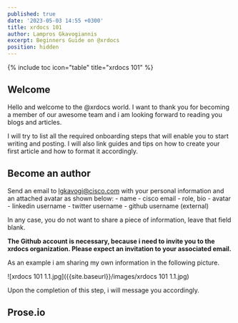 ```yaml
---
published: true
date: '2023-05-03 14:55 +0300'
title: xrdocs 101
author: Lampros Gkavogiannis
excerpt: Beginners Guide on @xrdocs
position: hidden
---
```

{% include toc icon="table" title="xrdocs 101" %}

## Welcome

Hello and welcome to the @xrdocs world. I want to thank you for becoming a member of our awesome team and i am looking forward to reading you blogs and articles. 

I will try to list all the required onboarding steps that will enable you to start writing and posting. I will also link guides and tips on how to create your first article and how to format it accordingly.  

## Become an author

Send an email to lgkavogi@cisco.com with your personal information and an attached avatar as shown below:
	- name
	- cisco email
	- role, bio
	- avatar
	- linkedin username
	- twitter username
	- github username (external)

In any case, you do not want to share a piece of information, leave that field blank.

**The Github account is necessary, because i need to invite you to the xrdocs organization. Please expect an invitation to your associated email.**

As an example i am sharing my own information in the following picture.

![xrdocs 101 1.1.jpg]({{site.baseurl}}/images/xrdocs 101 1.1.jpg)

Upon the completion of this step, i will message you accordingly.

## Prose.io




